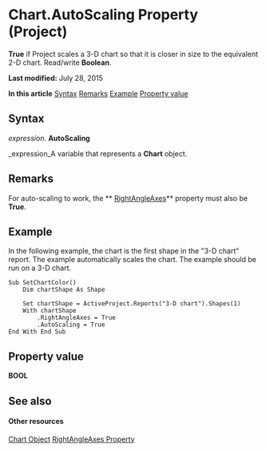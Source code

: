 
# Chart.AutoScaling Property (Project)
 **True** if Project scales a 3-D chart so that it is closer in size to the equivalent 2-D chart. Read/write **Boolean**.

 **Last modified:** July 28, 2015

 **In this article**
 [Syntax](#sectionSection0)
 [Remarks](#sectionSection1)
 [Example](#sectionSection2)
 [Property value](#sectionSection3)


## Syntax
<a name="sectionSection0"> </a>

 _expression_. **AutoScaling**

 _expression_A variable that represents a  **Chart** object.


## Remarks
<a name="sectionSection1"> </a>

For auto-scaling to work, the  ** [RightAngleAxes](51e8cde1-53c7-90ff-b5c7-72a091461f6b.md)** property must also be **True**. 


## Example
<a name="sectionSection2"> </a>

In the following example, the chart is the first shape in the "3-D chart" report. The example automatically scales the chart. The example should be run on a 3-D chart.


```
Sub SetChartColor()
    Dim chartShape As Shape
    
    Set chartShape = ActiveProject.Reports("3-D chart").Shapes(1)
    With chartShape
        .RightAngleAxes = True
        .AutoScaling = True
End With End Sub
```


## Property value
<a name="sectionSection3"> </a>

 **BOOL**


## See also
<a name="sectionSection3"> </a>


#### Other resources


 [Chart Object](810d4ec1-69d2-c432-b9da-57042b783b85.md)
 [RightAngleAxes Property](51e8cde1-53c7-90ff-b5c7-72a091461f6b.md)
